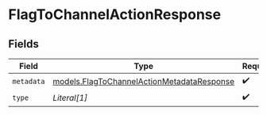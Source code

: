 # FlagToChannelActionResponse


## Fields

| Field                                                                                          | Type                                                                                           | Required                                                                                       | Description                                                                                    |
| ---------------------------------------------------------------------------------------------- | ---------------------------------------------------------------------------------------------- | ---------------------------------------------------------------------------------------------- | ---------------------------------------------------------------------------------------------- |
| `metadata`                                                                                     | [models.FlagToChannelActionMetadataResponse](../models/flagtochannelactionmetadataresponse.md) | :heavy_check_mark:                                                                             | N/A                                                                                            |
| `type`                                                                                         | *Literal[1]*                                                                                   | :heavy_check_mark:                                                                             | N/A                                                                                            |